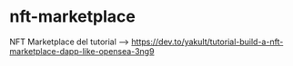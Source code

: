 # nft-marketplace
NFT Marketplace del tutorial --> https://dev.to/yakult/tutorial-build-a-nft-marketplace-dapp-like-opensea-3ng9
